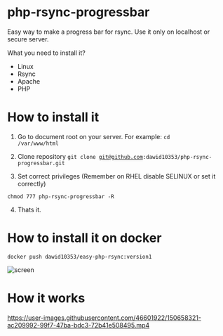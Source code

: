 # php-rsync-progressbar
Easy way to make a progress bar for rsync. Use it only on localhost or secure server.

What you need to install it?
- Linux
- Rsync
- Apache
- PHP

<h1>How to install it</h1>

1. Go to document root on your server. For example:
<code>cd /var/www/html</code>

2. Clone repository
<code>git clone git@github.com:dawid10353/php-rsync-progressbar.git</code>

3. Set correct privileges (Remember on RHEL disable SELINUX or set it correctly) 

<code>chmod 777 php-rsync-progressbar -R</code>

4. Thats it.

<h1>How to install it on docker</h1>

<code>docker push dawid10353/easy-php-rsync:version1</code>

![screen](https://user-images.githubusercontent.com/46601922/150658304-3c329f9e-23f5-4471-b77c-051de4ffa80f.png)

<h1>How it works</h1>

https://user-images.githubusercontent.com/46601922/150658321-ac209992-99f7-47ba-bdc3-72b41e508495.mp4

